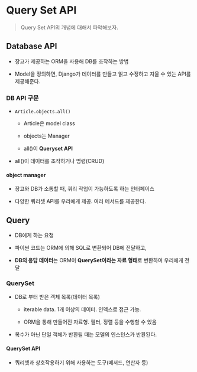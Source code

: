 # Query Set API

> Query Set API의 개념에 대해서 파악해보자.

## Database API

- 장고가 제공하는 ORM을 사용해 DB를 조작하는 방법

- Model을 정의하면, Django가 데이터를 만들고 읽고 수정하고 지울 수 있는 API를 제공해준다.

### DB API 구문

- `Article.objects.all()`

    - Article은 model class

    - objects는 Manager

    - all()이 **Queryset API**

- all()이 데이터를 조작하거나 명령(CRUD)

#### object manager

- 장고와 DB가 소통할 때, 쿼리 작업이 가능하도록 하는 인터페이스

- 다양한 쿼리셋 API를 우리에게 제공. 여러 메서드를 제공한다.

## Query

- DB에게 하는 요청

- 파이썬 코드는 ORM에 의해 SQL로 변환되어 DB에 전달하고,

- **DB의 응답 데이터**는 ORM이 **QuerySet이라는 자료 형태**로 변환하여 우리에게 전달

### QuerySet

- DB로 부터 받은 객체 목록(데이터 목록)

    - iterable data. 1개 이상의 데이터. 인덱스로 접근 가능.

    - ORM을 통해 만들어진 자료형. 필터, 정렬 등을 수행할 수 있음

- 복수가 아닌 단일 객체가 반환될 때는 모델의 인스턴스가 반환된다.

#### QuerySet API

- 쿼리셋과 상호작용하기 위해 사용하는 도구(메서드, 연산자 등)